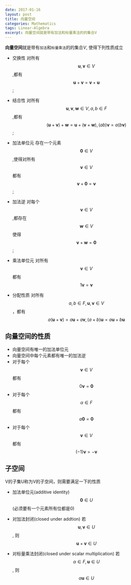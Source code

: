 ```yaml
---
date: 2017-01-16
layout: post
title: 向量空间
categories: Mathematics
tags: Linear-Algebra
excerpt: 向量空间就是带有加法和标量乘法的的集合V
---
```

**向量空间**就是带有```加法```和```标量乘法```的的集合*V*, 使得下列性质成立

* 交换性
对所有 $$\textbf{u},\textbf{v} \in V$$,都有$$\textbf{u}+\textbf{v} =\textbf{v}+\textbf{u}$$;

* 结合性
对所有$$\textbf{u},\textbf{v}, \textbf{w}\in V,  a, b\in F$$,都有
$$(\textbf{u}+\textbf{v})+\textbf{w} = \textbf{u}+(\textbf{v}+\textbf{w}), (ab)\textbf{v}=a(b\textbf{v})$$;

* 加法单位元
存在一个元素$$\textbf{0}\in V$$,使得对所有$$\textbf{v}\in V$$都有$$\textbf{v}+\textbf{0}=\textbf{v}$$;

* 加法逆
对每个$$\textbf{v}\in V$$,都存在$$\textbf{w}\in V$$使得$$\textbf{v}+\textbf{w}=\textbf{0}$$;

* 乘法单位元
对所有$$\textbf{v}\in V$$都有$$1\textbf{v}=\textbf{v}$$

* 分配性质
对所有$$a,b\in F, \textbf{u},\textbf{v} \in V$$，都有
$$a(\textbf{u}+\textbf{v})=a\textbf{u}+a\textbf{v},(a+b)\textbf{u}=a\textbf{u}+b\textbf{u}$$

## 向量空间的性质
* 向量空间有唯一的加法单位元
* 向量空间中每个元素都有唯一的加法逆
* 对于每个$$\textbf{v}\in V$$都有$$0\textbf{v} = \textbf{0}$$
* 对于每个$$\alpha\in F$$都有$$a\textbf{0} = \textbf{0}$$
* 对于每个$$\textbf{v}\in V$$都有$$(-1)\textbf{v} = -\textbf{v}$$

## 子空间
V的子集U称为V的子空间，则需要满足一下的性质
* 加法单位元(additive identity)
$$\textbf{0} \in U$$(必须要有一个元素所有位都是0)

* 对加法封闭(closed under addtion)
若$$\textbf{u},\textbf{v}\in U$$, 则$$\textbf{u} + \textbf{v}\in U$$

* 对标量乘法封闭(closed under scalar multiplication)
若$$\alpha \in F, \textbf{u}\in U$$, 则$$\alpha\textbf{u} \in U$$